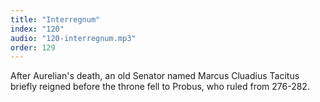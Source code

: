 ```yaml
---
title: "Interregnum"
index: "120"
audio: "120-interregnum.mp3"
order: 129
---
```


After Aurelian's death, an old Senator named Marcus Cluadius Tacitus briefly reigned before the throne fell to Probus, who ruled from 276-282.
